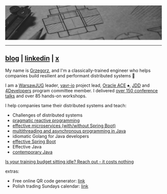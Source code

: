 ![](./banner.jpg)

----

## [blog](https://4comprehension.com) | [linkedin](https://www.linkedin.com/in/gpiwowarek/) | [x](https://x.com/pivovarit)

My name is [Grzegorz](https://youtu.be/JUFlIW_m33I), and I'm a classically-trained engineer who helps companies build resilient and performant distributed systems 👋

I am a [WarsawJUG](https://warszawa.jug.pl) leader, [vavr-io](https://github.com/vavr-io/vavr) project lead, [Oracle ACE](https://apexapps.oracle.com/apex/ace/profile/pivovarit) ♠️, [JDD](http://jdd.org.pl) and [4Developers](https://4developers.org.pl) program committee member. I delivered [over 150 conference talks](https://pivovarit.github.io/talks/) and over 85 hands-on workshops. 


I help companies tame their distributed systems and teach:
- Challenges of distributed systems
- [pragmatic reactive programming](workshops/pragmatic-reactive-programming/workshop.md)
- [effective microservices (with/without Spring Boot)](workshops/effective-microservices/workshop.md)
- [multithreading and asynchronous programming in Java](workshops/java-async-programming/workshop.md)
- idiomatic Golang for Java developers
- [effective Spring Boot](workshops/effective-spring/workshop.md)
- Effective Java
- [contemporary Java](workshops/java-contemporary/workshop.md)

<a href="mailto:contact@4comprehension.com">Is your training budget sitting idle? Reach out - it costs nothing</a>

extras:
- Free online QR code generator: [link](http://pivovarit.github.io/qr/)
- Polish trading Sundays calendar: [link](https://pivovarit.github.io/handlowa/) 
